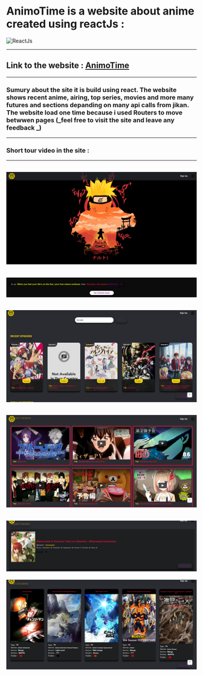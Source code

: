 # **AnimoTime** is a website about anime created using reactJs :

![ReactJs](https://ionicframework.com/docs/icons/logo-react-icon.png)

---

## Link to the website : [AnimoTime](https://anime-time.vercel.app/)

---

### Sumury about the site it is build using react. The website shows recent anime, airing, top series, movies and more many futures and sections depanding on many api calls from jikan. The website load one time because i used Routers to move betwwen pages (_feel free to visit the site and leave any feedback _)

---

### Short tour video in the site :

---

## ![landing page](./Readmemedia/Screenshot%20Capture%20-%202022-07-24%20-%2023-42-11.png)

## ![random qouat](./Readmemedia/Screenshot%20Capture%20-%202022-07-24%20-%2023-43-14.png)

## ![Recent Episodes](./Readmemedia/Screenshot%20Capture%20-%202022-07-25%20-%2001-37-17.png)

## ![Recent Promo](./Readmemedia/Screenshot%20Capture%20-%202022-07-25%20-%2001-39-08.png)

## ![recent review](./Readmemedia/Screenshot%20Capture%20-%202022-07-25%20-%2001-39-29.png)

![upcoming](./Readmemedia/Screenshot%20Capture%20-%202022-07-25%20-%2001-39-50.png)

